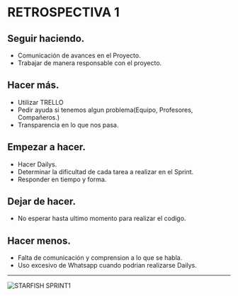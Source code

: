 # RETROSPECTIVA 1

## Seguir haciendo.
- Comunicación de avances en el Proyecto.
- Trabajar de manera responsable con el proyecto.

## Hacer más.
- Utilizar TRELLO
- Pedir ayuda si tenemos algun problema(Equipo, Profesores, Compañeros.)
- Transparencia en lo que nos pasa.

## Empezar a hacer.
- Hacer Dailys.
- Determinar la dificultad de cada tarea a realizar en el Sprint.
- Responder en tiempo y forma.

## Dejar de hacer.
- No esperar hasta ultimo momento para realizar el codigo.

## Hacer menos.
- Falta de comunicación y comprension a lo que se habla.
- Uso excesivo de Whatsapp cuando podrian realizarse Dailys.

 ___
![STARFISH SPRINT1](https://raw.githubusercontent.com/CrisNied/Grupo_8_Integrador/master/extras/retroSprint/Starfish-SPRINT1.png)